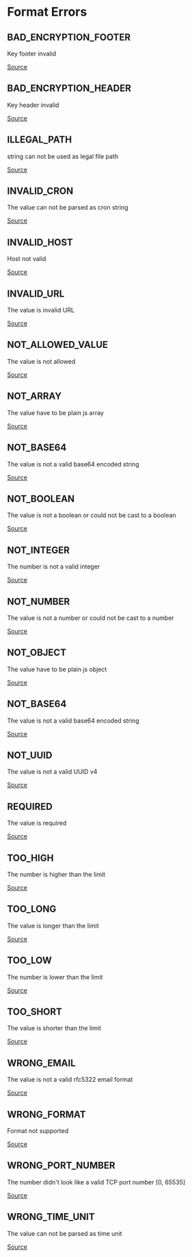 # Format Errors

## BAD_ENCRYPTION_FOOTER

Key footer invalid

[Source](https://github.com/pustovitDmytro/cottus/blob/1a9bc15f036afc252e4157d052a17df731bf5631/src/errors/format/BAD_ENCRYPTION_FOOTER.js#L6)

## BAD_ENCRYPTION_HEADER

Key header invalid

[Source](https://github.com/pustovitDmytro/cottus/blob/1a9bc15f036afc252e4157d052a17df731bf5631/src/errors/format/BAD_ENCRYPTION_HEADER.js#L5)

## ILLEGAL_PATH

string can not be used as legal file path

[Source](https://github.com/pustovitDmytro/cottus/blob/1a9bc15f036afc252e4157d052a17df731bf5631/src/errors/format/ILLEGAL_PATH.js#L5)

## INVALID_CRON

The value can not be parsed as cron string

[Source](https://github.com/pustovitDmytro/cottus/blob/1a9bc15f036afc252e4157d052a17df731bf5631/src/errors/format/INVALID_CRON.js#L5)

## INVALID_HOST

Host not valid

[Source](https://github.com/pustovitDmytro/cottus/blob/1a9bc15f036afc252e4157d052a17df731bf5631/src/errors/format/INVALID_HOST.js#L5)

## INVALID_URL

The value is invalid URL

[Source](https://github.com/pustovitDmytro/cottus/blob/1a9bc15f036afc252e4157d052a17df731bf5631/src/errors/format/INVALID_URL.js#L5)

## NOT_ALLOWED_VALUE

The value is not allowed

[Source](https://github.com/pustovitDmytro/cottus/blob/1a9bc15f036afc252e4157d052a17df731bf5631/src/errors/format/NOT_ALLOWED_VALUE.js#L5)

## NOT_ARRAY

The value have to be plain js array

[Source](https://github.com/pustovitDmytro/cottus/blob/1a9bc15f036afc252e4157d052a17df731bf5631/src/errors/format/NOT_ARRAY.js#L5)

## NOT_BASE64

The value is not a valid base64 encoded string

[Source](https://github.com/pustovitDmytro/cottus/blob/1a9bc15f036afc252e4157d052a17df731bf5631/src/errors/format/NOT_BASE64.js#L5)

## NOT_BOOLEAN

The value is not a boolean or could not be cast to a boolean

[Source](https://github.com/pustovitDmytro/cottus/blob/1a9bc15f036afc252e4157d052a17df731bf5631/src/errors/format/NOT_BOOLEAN.js#L5)

## NOT_INTEGER

The number is not a valid integer

[Source](https://github.com/pustovitDmytro/cottus/blob/1a9bc15f036afc252e4157d052a17df731bf5631/src/errors/format/NOT_INTEGER.js#L5)

## NOT_NUMBER

The value is not a number or could not be cast to a number

[Source](https://github.com/pustovitDmytro/cottus/blob/1a9bc15f036afc252e4157d052a17df731bf5631/src/errors/format/NOT_NUMBER.js#L5)

## NOT_OBJECT

The value have to be plain js object

[Source](https://github.com/pustovitDmytro/cottus/blob/1a9bc15f036afc252e4157d052a17df731bf5631/src/errors/format/NOT_OBJECT.js#L5)

## NOT_BASE64

The value is not a valid base64 encoded string

[Source](https://github.com/pustovitDmytro/cottus/blob/1a9bc15f036afc252e4157d052a17df731bf5631/src/errors/format/NOT_STRING.js#L5)

## NOT_UUID

The value is not a valid UUID v4

[Source](https://github.com/pustovitDmytro/cottus/blob/1a9bc15f036afc252e4157d052a17df731bf5631/src/errors/format/NOT_UUID.js#L5)

## REQUIRED

The value is required

[Source](https://github.com/pustovitDmytro/cottus/blob/1a9bc15f036afc252e4157d052a17df731bf5631/src/errors/format/REQUIRED.js#L5)

## TOO_HIGH

The number is higher than the limit

[Source](https://github.com/pustovitDmytro/cottus/blob/1a9bc15f036afc252e4157d052a17df731bf5631/src/errors/format/TOO_HIGH.js#L5)

## TOO_LONG

The value is longer than the limit

[Source](https://github.com/pustovitDmytro/cottus/blob/1a9bc15f036afc252e4157d052a17df731bf5631/src/errors/format/TOO_LONG.js#L5)

## TOO_LOW

The number is lower than the limit

[Source](https://github.com/pustovitDmytro/cottus/blob/1a9bc15f036afc252e4157d052a17df731bf5631/src/errors/format/TOO_LOW.js#L5)

## TOO_SHORT

The value is shorter than the limit

[Source](https://github.com/pustovitDmytro/cottus/blob/1a9bc15f036afc252e4157d052a17df731bf5631/src/errors/format/TOO_SHORT.js#L5)

## WRONG_EMAIL

The value is not a valid rfc5322 email format

[Source](https://github.com/pustovitDmytro/cottus/blob/1a9bc15f036afc252e4157d052a17df731bf5631/src/errors/format/WRONG_EMAIL.js#L5)

## WRONG_FORMAT

Format not supported

[Source](https://github.com/pustovitDmytro/cottus/blob/1a9bc15f036afc252e4157d052a17df731bf5631/src/errors/format/WRONG_FORMAT.js#L5)

## WRONG_PORT_NUMBER

The number didn't look like a valid TCP port number \[0, 65535]

[Source](https://github.com/pustovitDmytro/cottus/blob/1a9bc15f036afc252e4157d052a17df731bf5631/src/errors/format/WRONG_PORT_NUMBER.js#L5)

## WRONG_TIME_UNIT

The value can not be parsed as time unit

[Source](https://github.com/pustovitDmytro/cottus/blob/1a9bc15f036afc252e4157d052a17df731bf5631/src/errors/format/WRONG_TIME_UNIT.js#L5)
